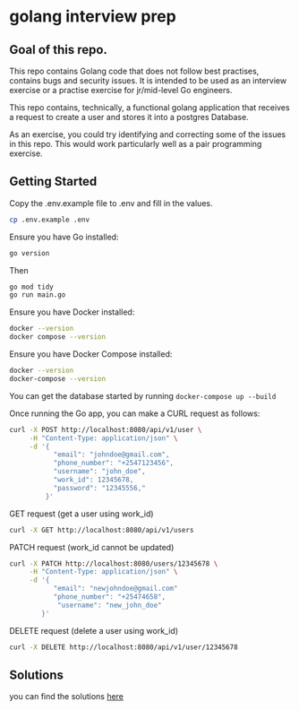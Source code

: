 # golang interview prep

## Goal of this repo.

This repo contains Golang code that does not follow best practises, contains bugs and security issues. It is intended to
be used as an interview exercise or a practise exercise for jr/mid-level Go engineers.

This repo contains, technically, a functional golang application that receives a request to create a user and stores it
into a postgres Database.

As an exercise, you could try identifying and correcting some of the issues in this repo. This would work particularly
well as a pair programming exercise.

## Getting Started

Copy the .env.example file to .env and fill in the values.

```bash
cp .env.example .env
```

Ensure you have Go installed:

```bash
go version
```

Then

```bash
go mod tidy
go run main.go
```

<!-- Ensure you have Postgres installed:

````bash -->

Ensure you have Docker installed:

```bash
docker --version
docker compose --version
```

Ensure you have Docker Compose installed:

```bash
docker --version
docker-compose --version
```

You can get the database started by running `docker-compose up --build`

Once running the Go app, you can make a CURL request as follows:

```bash
curl -X POST http://localhost:8080/api/v1/user \
     -H "Content-Type: application/json" \
     -d '{
           "email": "johndoe@gmail.com",
           "phone_number": "+2547123456",
           "username": "john_doe",
           "work_id": 12345678,
           "password": "12345556,"
         }'

```

GET request (get a user using work_id)

```bash
curl -X GET http://localhost:8080/api/v1/users
```

PATCH request (work_id cannot be updated)

```bash
curl -X PATCH http://localhost:8080/users/12345678 \
     -H "Content-Type: application/json" \
     -d '{
           "email": "newjohndoe@gmail.com"
           "phone_number": "+25474658",
            "username": "new_john_doe"
        }'
```

DELETE request (delete a user using work_id)

```bash
curl -X DELETE http://localhost:8080/api/v1/user/12345678
```

<!-- Test non-existent user

```bash -->

## Solutions

you can find the solutions [here](./solutions.md)

```

```
